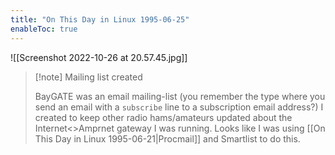 ```yaml
---
title: "On This Day in Linux 1995-06-25"
enableToc: true
---
```

![[Screenshot 2022-10-26 at 20.57.45.jpg]]
>[!note] Mailing list created
>
>BayGATE was an email mailing-list (you remember the type where you send an email with a `subscribe` line to a subscription email address?) I created to keep other radio hams/amateurs updated about the Internet<>Amprnet gateway I was running. Looks like I was using [[On This Day in Linux 1995-06-21|Procmail]] and Smartlist to do this.
